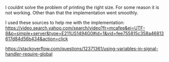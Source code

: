 I couldnt solve the problem of printing the right size. For some reason it is not working. Other than that the implementation went smoothly.

I used these sources to help me with the implementation:
https://video.search.yahoo.com/search/video?fr=mcafee&ei=UTF-8&p=simple+server&type=E211US1494G0#id=1&vid=fee755815c358a46813617d84d56b434&action=click

https://stackoverflow.com/questions/12371361/using-variables-in-signal-handler-require-global

